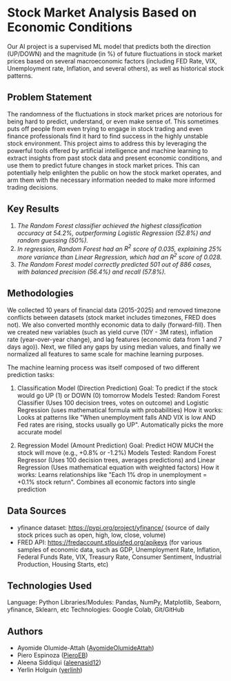 # Stock Market Analysis Based on Economic Conditions

Our AI project is a supervised ML model that predicts both the direction (UP/DOWN) and the magnitude (in %) of future fluctuations in stock market prices based on several macroeconomic factors (including FED Rate, VIX, Unemployment rate, Inflation, and several others), as well as historical stock patterns.

## Problem Statement
The randomness of the fluctuations in stock market prices are notorious for being hard to predict, understand, or even make sense of. This sometimes puts off people from even trying to engage in stock trading and even finance professionals find it hard to find success in the highly unstable stock environment. This project aims to address this by leveraging the powerful tools offered by artificial intelligence and machine learning to extract insights from past stock data and present economic conditions, and use them to predict future changes in stock market prices. This can potentially help enlighten the public on how the stock market operates, and arm them with the necessary information needed to make more informed trading decisions.

## Key Results

1. *The Random Forest classifier achieved the highest classification accuracy at 54.2%, outperforming Logistic Regression (52.8%) and random guessing (50%).*
2. *In regression, Random Forest had an $R^2$ score of 0.035, explaining 25% more variance than Linear Regression, which had an $R^2$ score of 0.028.*
3. *The Random Forest model correctly predicted 501 out of 886 cases, with balanced precision (56.4%) and recall (57.8%).*

## Methodologies

We collected 10 years of financial data (2015-2025) and removed timezone conflicts between datasets (stock market includes timezones, FRED does not). We also converted monthly economic data to daily (forward-fill). Then we created new variables (such as yield curve (10Y - 3M rates), inflation rate (year-over-year change), and lag features (economic data from 1 and 7 days ago)). Next, we filled any gaps by using median values, and finally we normalized all features to same scale for machine learning purposes.

The machine learning process was itself composed of two different prediction tasks:

1) Classification Model (Direction Prediction)
Goal: To predict if the stock would go UP (1) or DOWN (0) tomorrow
Models Tested: Random Forest Classifier (Uses 100 decision trees, votes on outcome) and Logistic Regression (uses mathematical formula with probabilities)
How it works: Looks at patterns like "When unemployment falls AND VIX is low AND Fed rates are rising, stocks usually go UP". Automatically picks the more accurate model

2) Regression Model (Amount Prediction)
Goal: Predict HOW MUCH the stock will move (e.g., +0.8% or -1.2%)
Models Tested: Random Forest Regressor (Uses 100 decision trees, averages predictions) and Linear Regression (Uses mathematical equation with weighted factors)
How it works: Learns relationships like "Each 1% drop in unemployment = +0.1% stock return". Combines all economic factors into single prediction

## Data Sources
 - yfinance dataset: https://pypi.org/project/yfinance/ (source of daily stock prices such as open, high, low, close, volume)
 - FRED API: https://fredaccount.stlouisfed.org/apikeys (for various samples of economic data, such as GDP, Unemployment Rate, Inflation, Federal Funds Rate, VIX, Treasury Rate, Consumer Sentiment, Industrial Production, Housing Starts, etc)

## Technologies Used
Language: Python
Libraries/Modules: Pandas, NumPy, Matplotlib, Seaborn, yfinance, Sklearn, etc
Technologies: Google Colab, Git/GitHub

## Authors
- Ayomide Olumide-Attah ([AyomideOlumideAttah](https://github.com/AyomideOlumideAttah))
- Piero Espinoza ([PieroEB](https://github.com/PieroEB))
- Aleena Siddiqui ([aleenasid12](https://github.com/aleenasid12))
- Yerlin Holguin ([yerlinh](https://github.com/yerlinh))

